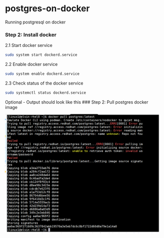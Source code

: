 # postgres-on-docker
Running postgresql on docker



  ### Step 2: Install docker
   
   2.1 Start docker service
   ```sh
   sudo system start dockerd.service 
   ```
   2.2 Enable docker service
   ```sh
  sudo system enable dockerd.service 
   ```
   2.3 Check status of the docker service
   ```sh
   sudo systemctl status dockerd.service 
   ```
   
   Optional - Output should look like this
    ### Step 2: Pull postgres docker image
   
   ![alt text](images/docker-pull-postgres.png "Check /data disk")
